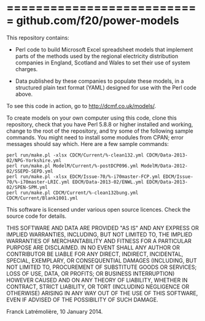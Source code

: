 ===========================
github.com/f20/power-models
===========================

This repository contains:

* Perl code to build Microsoft Excel spreadsheet models that implement parts of the methods used
by the regional electricity distribution companies in England, Scotland and Wales to set their
use of system charges.

* Data published by these companies to populate these models, in a structured plain text format
(YAML) designed for use with the Perl code above.

To see this code in action, go to http://dcmf.co.uk/models/.

To create models on your own computer using this code, clone this repository, check that you
have Perl 5.8.8 or higher installed and working, change to the root of the repository, and try
some of the following sample commands.  You might need to install some modules from CPAN; error
messages should say which.  Here are a few sample commands:

    perl run/make.pl -xlsx CDCM/Current/%-clean132.yml CDCM/Data-2013-02/NPG-Yorkshire.yml
    perl run/make.pl ModelM/Current/%-postDCP096.yml ModelM/Data-2012-02/SSEPD-SEPD.yml
    perl run/make.pl -xlsx EDCM/Issue-70/%-i70master-FCP.yml EDCM/Issue-70/%-i70master-LRIC.yml EDCM/Data-2013-02/ENWL.yml EDCM/Data-2013-02/SPEN-SPM.yml 
    perl run/make.pl CDCM/Current/%-clean132bung.yml CDCM/Current/Blank1001.yml

This software is licensed under various open source licences. Check the source code for details.

THIS SOFTWARE AND DATA ARE PROVIDED "AS IS" AND ANY EXPRESS OR IMPLIED WARRANTIES, INCLUDING,
BUT NOT LIMITED TO, THE IMPLIED WARRANTIES OF MERCHANTABILITY AND FITNESS FOR A PARTICULAR
PURPOSE ARE DISCLAIMED. IN NO EVENT SHALL ANY AUTHOR OR CONTRIBUTOR BE LIABLE FOR ANY DIRECT,
INDIRECT, INCIDENTAL, SPECIAL, EXEMPLARY, OR CONSEQUENTIAL DAMAGES (INCLUDING, BUT NOT LIMITED
TO, PROCUREMENT OF SUBSTITUTE GOODS OR SERVICES; LOSS OF USE, DATA, OR PROFITS; OR BUSINESS
INTERRUPTION) HOWEVER CAUSED AND ON ANY THEORY OF LIABILITY, WHETHER IN CONTRACT, STRICT
LIABILITY, OR TORT (INCLUDING NEGLIGENCE OR OTHERWISE) ARISING IN ANY WAY OUT OF THE USE OF THIS
SOFTWARE, EVEN IF ADVISED OF THE POSSIBILITY OF SUCH DAMAGE.

Franck Latrémolière, 10 January 2014.
